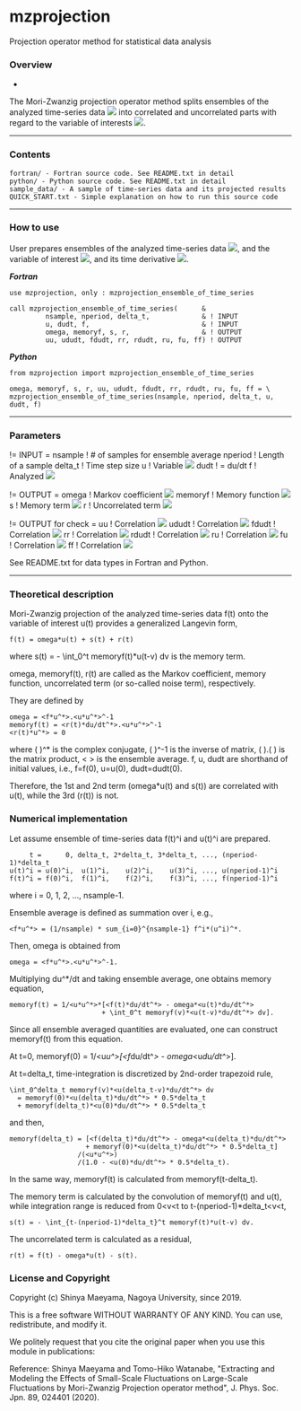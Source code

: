   mzprojection
=================

Projection operator method for statistical data analysis

### Overview ###
-

  The Mori-Zwanzig projection operator method splits ensembles of the analyzed time-series data <img src="https://latex.codecogs.com/gif.latex?f(t)^i" /> into correlated and uncorrelated parts with regard to the variable of interests <img src="https://latex.codecogs.com/gif.latex?u(t)^i" />.

---

### Contents ###

    fortran/ - Fortran source code. See README.txt in detail  
    python/ - Python source code. See README.txt in detail  
    sample_data/ - A sample of time-series data and its projected results  
    QUICK_START.txt - Simple explanation on how to run this source code  

---

### How to use ###

  User prepares ensembles of the analyzed time-series data <img src="https://latex.codecogs.com/gif.latex?f(t)^i" />, and the variable of interest <img src="https://latex.codecogs.com/gif.latex?u(t)^i" />, and its time derivative <img src="https://latex.codecogs.com/gif.latex?\frac{du}{dt}(t)^i" />.

  ***Fortran***
    
    use mzprojection, only : mzprojection_ensemble_of_time_series

    call mzprojection_ensemble_of_time_series(      &
             nsample, nperiod, delta_t,             & ! INPUT
             u, dudt, f,                            & ! INPUT
             omega, memoryf, s, r,                  & ! OUTPUT
             uu, ududt, fdudt, rr, rdudt, ru, fu, ff) ! OUTPUT
             
  ***Python***
  
    from mzprojection import mzprojection_ensemble_of_time_series

    omega, memoryf, s, r, uu, ududt, fdudt, rr, rdudt, ru, fu, ff = \
    mzprojection_ensemble_of_time_series(nsample, nperiod, delta_t, u, dudt, f)

---

### Parameters ###

  != INPUT =
   nsample ! # of samples for ensemble average
   nperiod ! Length of a sample
   delta_t ! Time step size
   u       ! Variable <img src="https://latex.codecogs.com/gif.latex?u(t)^i" />
   dudt    ! = du/dt
   f       ! Analyzed <img src="https://latex.codecogs.com/gif.latex?f(t)^i" />

  != OUTPUT =
  omega   ! Markov coefficient <img src="https://latex.codecogs.com/gif.latex?\Omega" />
  memoryf ! Memory function <img src="https://latex.codecogs.com/gif.latex?\Gamma(t)" />
  s       ! Memory term <img src="https://latex.codecogs.com/gif.latex?M(t)^i" />
  r       ! Uncorrelated term <img src="https://latex.codecogs.com/gif.latex?r(t)^i" />

  != OUTPUT for check =
  uu    ! Correlation <img src="https://latex.codecogs.com/gif.latex?\langle u(t)u \rangle" />
  ududt ! Correlation <img src="https://latex.codecogs.com/gif.latex?\langle u(t)\frac{du}{dt} \rangle" />
  fdudt ! Correlation <img src="https://latex.codecogs.com/gif.latex?\langle f(t)\frac{du}{dt} \rangle" />
  rr    ! Correlation <img src="https://latex.codecogs.com/gif.latex?\langle r(t)r \rangle" />
  rdudt ! Correlation <img src="https://latex.codecogs.com/gif.latex?\langle r(t)\frac{du}{dt} \rangle" />
  ru    ! Correlation <img src="https://latex.codecogs.com/gif.latex?\langle r(t)u \rangle" />
  fu    ! Correlation <img src="https://latex.codecogs.com/gif.latex?\langle f(t)u \rangle" />
  ff    ! Correlation <img src="https://latex.codecogs.com/gif.latex?\langle f(t)f \rangle" />

  See README.txt for data types in Fortran and Python.

---

### Theoretical description ###

  Mori-Zwanzig projection of the analyzed time-series data f(t) onto the 
  variable of interest u(t) provides a generalized Langevin form,

    f(t) = omega*u(t) + s(t) + r(t)

  where s(t) = - \int_0^t memoryf(t)*u(t-v) dv is the memory term.

  omega, memoryf(t), r(t) are called as the Markov coefficient, memory function,
  uncorrelated term (or so-called noise term), respectively.

  They are defined by

    omega = <f*u^*>.<u*u^*>^-1
    memoryf(t) = <r(t)*du/dt^*>.<u*u^*>^-1
    <r(t)*u^*> = 0

  where ( )^* is the complex conjugate, ( )^-1 is the inverse of matrix, 
  ( ).( ) is the matrix product, < > is the ensemble average.  f, u, dudt 
  are shorthand of initial values, i.e., f=f(0), u=u(0), dudt=dudt(0).

  Therefore, the 1st and 2nd term (omega*u(t) and s(t)) are correlated 
  with u(t), while the 3rd (r(t)) is not.


### Numerical implementation ###

  Let assume ensemble of time-series data f(t)^i and u(t)^i are prepared.

         t =      0, delta_t, 2*delta_t, 3*delta_t, ..., (nperiod-1)*delta_t
    u(t)^i = u(0)^i,  u(1)^i,    u(2)^i,    u(3)^i, ..., u(nperiod-1)^i
    f(t)^i = f(0)^i,  f(1)^i,    f(2)^i,    f(3)^i, ..., f(nperiod-1)^i

  where i = 0, 1, 2, ..., nsample-1.

  Ensemble average is defined as summation over i, e.g.,

    <f*u^*> = (1/nsample) * sum_{i=0}^{nsample-1} f^i*(u^i)^*.

  Then, omega is obtained from

    omega = <f*u^*>.<u*u^*>^-1.

  Multiplying du^*/dt and taking ensemble average, one obtains memory equation,

    memoryf(t) = 1/<u*u^*>*[<f(t)*du/dt^*> - omega*<u(t)*du/dt^*> 
                           + \int_0^t memoryf(v)*<u(t-v)*du/dt^*> dv].

  Since all ensemble averaged quantities are evaluated, one can construct
  memoryf(t) from this equation.

  At t=0, memoryf(0) = 1/<u*u^*>*[<f*du/dt^*> - omega*<u*du/dt^*>].

  At t=delta_t, time-integration is discretized by 2nd-order trapezoid rule,

    \int_0^delta_t memoryf(v)*<u(delta_t-v)*du/dt^*> dv
      = memoryf(0)*<u(delta_t)*du/dt^*> * 0.5*delta_t
      + memoryf(delta_t)*<u(0)*du/dt^*> * 0.5*delta_t

  and then, 

    memoryf(delta_t) = [<f(delta_t)*du/dt^*> - omega*<u(delta_t)*du/dt^*> 
                       + memoryf(0)*<u(delta_t)*du/dt^*> * 0.5*delta_t]
                     /(<u*u^*>)   
                     /(1.0 - <u(0)*du/dt^*> * 0.5*delta_t).

  In the same way, memoryf(t) is calculated from memoryf(t-delta_t).

  The memory term is calculated by the convolution of memoryf(t) and u(t),
  while integration range is reduced from 0<v<t to t-(nperiod-1)*delta_t<v<t,

    s(t) = - \int_{t-(nperiod-1)*delta_t}^t memoryf(t)*u(t-v) dv.

  The uncorrelated term is calculated as a residual,

    r(t) = f(t) - omega*u(t) - s(t).


### License and Copyright ###

  Copyright (c) Shinya Maeyama, Nagoya University, since 2019.

  This is a free software WITHOUT WARRANTY OF ANY KIND. You can use,
  redistribute, and modify it.

  We politely request that you cite the original paper when you use this
  module in publications:

  Reference:
     Shinya Maeyama and Tomo-Hiko Watanabe,
    "Extracting and Modeling the Effects of Small-Scale Fluctuations on
     Large-Scale Fluctuations by Mori-Zwanzig Projection operator method", 
     J. Phys. Soc. Jpn. 89, 024401 (2020).
